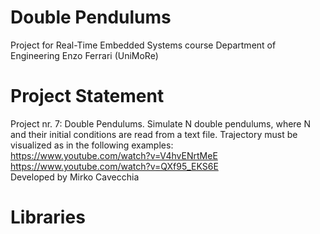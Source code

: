 # Double Pendulums
Project for Real-Time Embedded Systems course
Department of Engineering Enzo Ferrari (UniMoRe)

# Project Statement
Project nr. 7: Double Pendulums. Simulate N double pendulums, where N and their
initial conditions are read from a text file. Trajectory must be visualized as
in the following examples: <br />
https://www.youtube.com/watch?v=V4hvENrtMeE <br />
https://www.youtube.com/watch?v=QXf95_EKS6E <br />
Developed by Mirko Cavecchia

# Libraries

